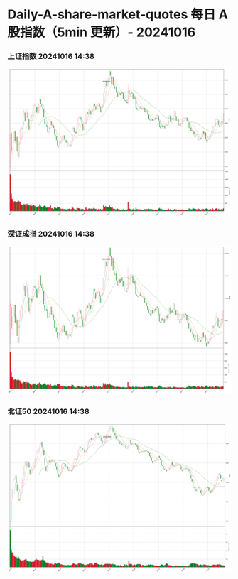 
# Daily-A-share-market-quotes 每日 A 股指数（5min 更新）- 20241016

### 上证指数 20241016 14:38
![](./fig/2024/10/20241016-sh000001.png)

### 深证成指 20241016 14:38
![](./fig/2024/10/20241016-sz399001.png)

### 北证50 20241016 14:38
![](./fig/2024/10/20241016-bj899050.png)
